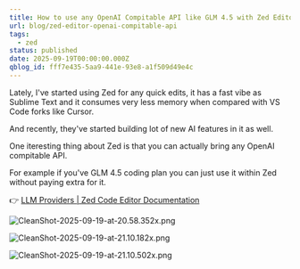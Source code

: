 ```yaml
---
title: How to use any OpenAI Compitable API like GLM 4.5 with Zed Editor
url: blog/zed-editor-openai-compitable-api
tags:
  - zed
status: published
date: 2025-09-19T00:00:00.000Z
qblog_id: fff7e435-5aa9-441e-93e8-a1f509d49e4c
---
```


Lately, I've started using Zed for any quick edits, it has a fast vibe as Sublime Text and it consumes very less memory when compared with VS Code forks like Cursor.

And recently, they've started building lot of new AI features in it as well.

One iteresting thing about Zed is that you can actually bring any OpenAI compitable API. 

For example if you've GLM 4.5 coding plan you can just use it within Zed without paying extra for it.

👉 [LLM Providers | Zed Code Editor Documentation](https://zed.dev/docs/ai/llm-providers#use-your-own-keys)

![CleanShot-2025-09-19-at-20.58.352x.png](https://images.nesin.io/f_auto,q_auto/qblog/AIEngineerGuide/2025-09/xyoygvfq8srcbqm0o2j6)

![CleanShot-2025-09-19-at-21.10.182x.png](https://images.nesin.io/f_auto,q_auto/qblog/AIEngineerGuide/2025-09/dsegvxzc6mehehneoaav)

![CleanShot-2025-09-19-at-21.10.502x.png](https://images.nesin.io/f_auto,q_auto/qblog/AIEngineerGuide/2025-09/ijnv1gwor8urdrscmg2s)